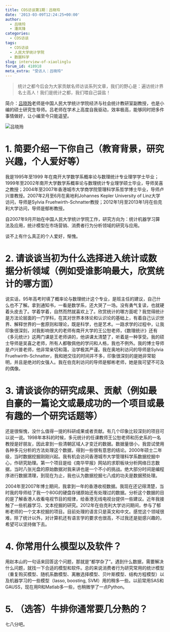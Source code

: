 ```yaml
---
title: COS访谈第1期：吕晓玲
date: '2013-03-09T12:24:25+00:00'
author:
  - 吕晓玲
  - 潘岚锋
categories:
  - COS访谈
tags:
  - COS访谈
  - 人民大学统计学院
  - 数据科学
slug: interview-of-xiaolinglu
forum_id: 418918
meta_extra: "受访人：吕晓玲"
---
```


> 统计之都今后会为大家贡献名师访谈系列文章，我们的野心是：遍访统计界名士高人！我们是统计之都，我们喂自己袋盐！

简介：[吕晓玲](http://stat.ruc.edu.cn/a/jiaoxuetuandui/jiaoyanshi/2011/0219/128.html)老师是中国人民大学统计学院经济与社会统计教研室副教授，也是小编的硕士研究生导师。吕老师在学术上高度自我驱动，效率极高，能够同时把多件事情做好，让小编至今只能遥望。

![吕晓玲](http://stat.ruc.edu.cn/uploads/teacher/lvxiaoling.jpg)

# 1. 简要介绍一下你自己（教育背景，研究兴趣，个人爱好等）

我是1995年至1999 年在南开大学数学系概率论与数理统计专业理学学士毕业；1999年至2002年南开大学数学系概率论与数理统计专业理学硕士毕业，导师吴喜之教授；2004年至2007年香港城市大学商学院管理科学系哲学博士毕业，导师卢兴普教授。2007年2月至6月在奥地利Johannes Kepler University of Linz大学访问，导师是Sylvia Fruehwirth-Schnatter教授；2012年1月至2013年1月在伯克利大学访问，导师是郁彬教授。

自2007年9月开始在中国人民大学统计学院工作，研究方向为：统计机器学习算法及应用，统计模型在市场营销、消费者行为分析领域的研究与应用。

谈不上有什么真正的个人爱好，惭愧。

# 2. 请谈谈当初为什么选择进入统计或数据分析领域（例如受谁影响最大，欣赏统计的哪方面）

说实话，95年高考时填了概率论与数理统计这个专业，是班主任的建议，自己什么也不了解。拿到通知书，一看是数学系，还大哭了一场。没有勇气复读，也就硬着头皮去了。学着学着，自然而然就喜欢上了。欣赏统计的哪方面呢？我觉得统计是方法论层面的一门学科，在其对世界本体论和认识论的基础上，有着自己认识世界、解释世界的一套原则和理论，既是科学，也是艺术。一路求学的过程中，让我印象很深刻，对我影响很大的老师有南开大学的王公恕老师，《数理统计》还有《多元统计》这两门课是王老师讲的，他讲课太清楚了，听着是一种享受。我的硕士导师是吴喜之老师，所有人都敬佩他的学问和人格，我也不例外。我的博士导师是卢兴普老师，他非常亲切和蔼，治学极其严谨。我在奥地利访问的导师是Sylvia Fruehwirth-Schnatter，我和她交往的时间并不多，印象很深刻的是她非常聪明，并且是绝对的女强人。我在伯克利访问的导师是郁彬老师，她是我可望不可及的偶像。

# 3. 请谈谈你的研究成果、贡献（例如最自豪的一篇论文或最成功的一个项目或最有趣的一个研究话题等）

还是很惭愧，没什么值得一提的科研成果或者贡献。有几个印象比较深刻的项目可以说一说。1998年本科的时候，多元统计的任课教师王公恕老师和历史系的一名教授是好朋友，因此拿到一些清朝区域人才变迁的数据。数据量很小，我尝试使用各种多元分析的方法处理这个数据，得到一些很有意思的结论。2000年硕士二年级，当时数据挖掘刚刚兴起。我有机会访问香港城市大学管理科学系数据挖掘中心，作研究助理。第一个项目是给《南华早报》网站的求职板块分析网络日志数据，当时八张光盘的原始数据对我来讲也是一个不小的挑战。绝大部分时间是编程序进行数据清理，到现在为止，我也认为数据挖掘七八成的功夫是数据预处理。

2004年至2007年博士期间，我拿到一年的香港收视数据。我现在还记得清楚，当时我的导师给了我一个80G的硬盘存储原始还有处理过的数据。分析这个数据的目的是了解香港人收看电视节目的规律，给香港无线电视台提供一些建议。近年我接触了一些机器学习、文本挖掘的研究。2012年在伯克利大学访问期间，参与了郁彬老师的一个文本挖掘的项目。目前处理的语言只是英文和中文。感觉这个领域很难，除了统计以外，对计算机还有语言学的要求也很高，不过我还是挺感兴趣的，希望可以坚持做下去。

# 4. 你常用什么模型以及软件？

用赵本山的一句话来回答这个问题，那就是“都学杂了”。遇到什么数据，需要解决什么问题，就找一下合适的模型和软件。总的来说消费者行为研究常用的统计模型（重复购买模型、随机系数模型、离散选择模型、贝叶斯模型、结构方程模型）以及机器学习的一些模型（lasso, boosting, SVM）用的稍多一些。以前常用SAS和GAUSS，现在用R和Matlab多一些，也稍微学了一点Python。

# 5. （选答）牛排你通常要几分熟的？

七八分吧。
